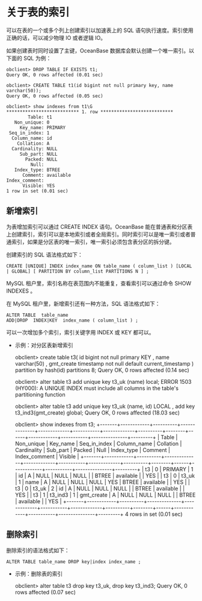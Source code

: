 关于表的索引 
===========================



可以在表的一个或多个列上创建索引以加速表上的 SQL 语句执行速度。索引使用正确的话，可以减少物理 IO 或者逻辑 IO。

如果创建表时同时设置了主键，OceanBase 数据库会默认创建一个唯一索引。以下面的 SQL 为例：

    obclient> DROP TABLE IF EXISTS t1;
    Query OK, 0 rows affected (0.01 sec)
    
    obclient> CREATE TABLE t1(id bigint not null primary key, name varchar(50));
    Query OK, 0 rows affected (0.05 sec)
    
    obclient> show indexes from t1\G
    *************************** 1. row ***************************
            Table: t1
       Non_unique: 0
         Key_name: PRIMARY
     Seq_in_index: 1
      Column_name: id
        Collation: A
      Cardinality: NULL
         Sub_part: NULL
           Packed: NULL
             Null:
       Index_type: BTREE
          Comment: available
    Index_comment:
          Visible: YES
    1 row in set (0.01 sec)





新增索引 
-------------

为表增加索引可以通过 CREATE INDEX 语句。OceanBase 能在普通表和分区表上创建索引，索引可以是本地索引或者全局索引。同时索引可以是唯一索引或者普通索引，如果是分区表的唯一索引，唯一索引必须包含表分区的拆分键。

创建索引的 SQL 语法格式如下：

    CREATE [UNIQUE] INDEX index_name ON table_name ( column_list ) [LOCAL | GLOBAL] [ PARTITION BY column_list PARTITIONS N ] ;



MySQL 租户里，索引名称在表范围内不能重复，查看索引可以通过命令 SHOW INDEXES 。

在 MySQL 租户里，新增索引还有一种方法，SQL 语法格式如下：

    ALTER TABLE  table_name  
    ADD|DROP  INDEX|KEY  index_name ( column_list ) ;



可以一次增加多个索引，索引关键字用 INDEX 或 KEY 都可以。

* 示例：对分区表新增索引

  




    obclient> create table t3(
        id bigint not null primary KEY
        , name varchar(50)
        , gmt_create timestamp not null default current_timestamp
    ) partition by hash(id) partitions 8;
    Query OK, 0 rows affected (0.14 sec)
    
    obclient> alter table t3 add unique key t3_uk (name) local;
    ERROR 1503 (HY000): A UNIQUE INDEX must include all columns in the table's partitioning function
    
    obclient> alter table t3 
        add unique key t3_uk (name, id) LOCAL
        , add key t3_ind3(gmt_create) global;
    Query OK, 0 rows affected (18.03 sec)
    
    obclient> show indexes from t3;
    +-------+------------+----------+--------------+-------------+-----------+-------------+----------+--------+------+------------+-----------+---------------+---------+
    | Table | Non_unique | Key_name | Seq_in_index | Column_name | Collation | Cardinality | Sub_part | Packed | Null | Index_type | Comment   | Index_comment | Visible |
    +-------+------------+----------+--------------+-------------+-----------+-------------+----------+--------+------+------------+-----------+---------------+---------+
    | t3    |          0 | PRIMARY  |            1 | id          | A         |        NULL | NULL     | NULL   |      | BTREE      | available |               | YES     |
    | t3    |          0 | t3_uk    |            1 | name        | A         |        NULL | NULL     | NULL   | YES  | BTREE      | available |               | YES     |
    | t3    |          0 | t3_uk    |            2 | id          | A         |        NULL | NULL     | NULL   |      | BTREE      | available |               | YES     |
    | t3    |          1 | t3_ind3  |            1 | gmt_create  | A         |        NULL | NULL     | NULL   |      | BTREE      | available |               | YES     |
    +-------+------------+----------+--------------+-------------+-----------+-------------+----------+--------+------+------------+-----------+---------------+---------+
    4 rows in set (0.01 sec)





删除索引 
-------------

删除索引的语法格式如下：

    ALTER TABLE table_name DROP key|index index_name ;



* 示例：删除表的索引

  




    obclient> alter table t3 drop key t3_uk, drop key t3_ind3;
    Query OK, 0 rows affected (0.07 sec)



